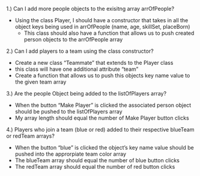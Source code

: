1.) Can I add more people objects to the exisitng array arrOfPeople?
- Using the class Player, I should have a constructor that takes in all the object keys being used in arrOfPeople (name, age, skillSet, placeBorn)
    - This class should also have a function that allows us to push created person objects to the arrOfPeople array

2.) Can I add players to a team using the class constructor?
- Create a new class “Teammate” that extends to the Player class
- this class will have one additional attribute “team”
- Create a function that allows us to push this objects key name value to the given team array

3.) Are the people Object being added to the listOfPlayers array?
- When the button “Make Player” is clicked the associated person object should be pushed to the listOfPlayers array
- My array length should equal the number of Make Player button clicks

4.) Players who join a team (blue or red) added to their respective blueTeam or redTeam arrays?
- When the button “blue” is clicked the object’s key name value should be pushed into the approrpiate team color array
- The blueTeam array should equal the number of blue button clicks
- The redTeam array should equal the number of red button clicks
